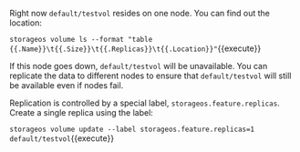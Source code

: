 Right now `default/testvol` resides on one node. You can find out the location:

`storageos volume ls --format "table {{.Name}}\t{{.Size}}\t{{.Replicas}}\t{{.Location}}"`{{execute}}

If this node goes down, `default/testvol` will be unavailable. You can replicate the data to different nodes to ensure that `default/testvol` will still be available even if nodes fail.

Replication is controlled by a special label, `storageos.feature.replicas`. Create a single replica using the label:

`storageos volume update --label storageos.feature.replicas=1 default/testvol`{{execute}}
